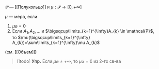 $\mathcal{P}$ — [[Полукольцо]] и $\mu:\mathcal{P}\to[0,+\infty]$

$\mu$ — мера, если
1. $\mu \varnothing=0$
2. Если $A_{1}, A_{2},\dots$ и $\bigsqcup\limits_{k=1}^{\infty}A_{k} \in \mathcal{P}$, то $\mu(\bigsqcup\limits_{k=1}^{\infty} A_{k})=\sum\limits_{k=1}^{\infty}\mu A_{k}$

(см. [[Объем]])

>[!todo] **Упр.** Если $\mu \varnothing\neq +\infty$, то $\mu \varnothing=0$ из 2-го св-ва


